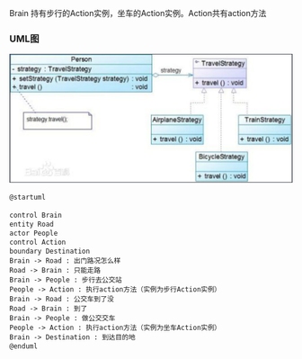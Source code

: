 Brain 持有步行的Action实例，坐车的Action实例。Action共有action方法
### UML图
![demo.jpg](https://raw.githubusercontent.com/kiss-yu/notes/master/file/20181031122757.png) 
```plantuml
@startuml

control Brain
entity Road
actor People
control Action
boundary Destination
Brain -> Road : 出门路况怎么样
Road -> Brain : 只能走路
Brain -> People : 步行去公交站
People -> Action : 执行action方法（实例为步行Action实例）
Brain -> Road : 公交车到了没
Road -> Brain : 到了
Brain -> People : 做公交交车
People -> Action : 执行action方法（实例为坐车Action实例）
Brain -> Destination : 到达目的地
@enduml
```